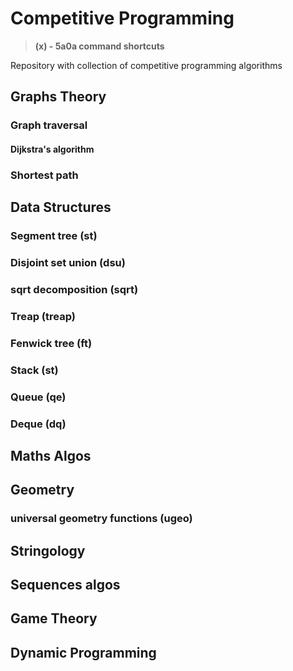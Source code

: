 # Competitive Programming
>**(x) - 5a0a command shortcuts**

Repository with collection of competitive programming algorithms

## Graphs Theory

### Graph traversal
#### Dijkstra's algorithm

### Shortest path

## Data Structures

### Segment tree (st)
### Disjoint set union (dsu)
### sqrt decomposition (sqrt)
### Treap (treap)
### Fenwick tree (ft)
### Stack (st)
### Queue (qe)
### Deque (dq)

## Maths Algos

## Geometry

### universal geometry functions (ugeo)

## Stringology

## Sequences algos

## Game Theory

## Dynamic Programming

